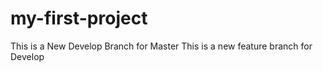 # my-first-project
This is a New Develop Branch for Master
This is a new feature branch for Develop
